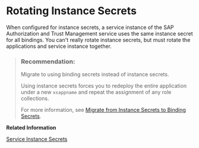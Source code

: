 <!-- loio8bfbbf5fb2094f8fafc9295ce6ea37a1 -->

# Rotating Instance Secrets

When configured for instance secrets, a service instance of the SAP Authorization and Trust Management service uses the same instance secret for all bindings. You can't really rotate instance secrets, but must rotate the applications and service instance together.

> ### Recommendation:  
> Migrate to using binding secrets instead of instance secrets.
> 
> Using instance secrets forces you to redeploy the entire application under a new `xsappname` and repeat the assignment of any role collections.
> 
> For more information, see [Migrate from Instance Secrets to Binding Secrets](Migrate_from_Instance_Secrets_to_Binding_Secrets_dcee867.md).

**Related Information**  


[Service Instance Secrets](Service_Instance_Secrets_5578ec4.md "When an application consumes a service instance of the SAP Authorization and Trust Management service (XSUAA), the application identifies itself to the service instance with a client ID and a secret. The client ID and secret are the credentials with which an application authenticates itself to the service instance.")


